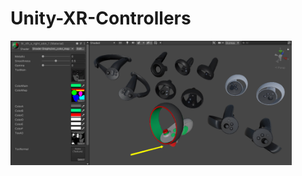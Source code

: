# Unity-XR-Controllers

<img src="https://raw.githubusercontent.com/nukadelic/Unity-XR-Controllers/master/doc~/img/preview.png" width="450">
